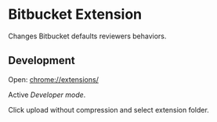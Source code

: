 # Bitbucket Extension

Changes Bitbucket defaults reviewers behaviors.

## Development

Open: [chrome://extensions/](chrome://extensions/)

Active _Developer mode_.

Click upload without compression and select extension folder.